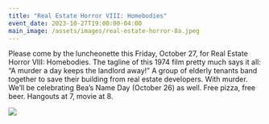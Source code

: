```yaml
---
title: "Real Estate Horror VIII: Homebodies"
event_date: 2023-10-27T19:00:00-04:00
main_image: /assets/images/real-estate-horror-8a.jpeg
---
```


Please come by the luncheonette this Friday, October 27, for Real Estate
Horror VIII: Homebodies. The tagline of this 1974 film pretty much says
it all: “A murder a day keeps the landlord away!” A group of elderly
tenants band together to save their building from real estate developers.
With murder. We’ll be celebrating Bea’s Name Day (October 26) as well.
Free pizza, free beer. Hangouts at 7, movie at 8.

<img src="{{ site.baseurl }}/assets/images/real-estate-horror-8b.jpeg" />
